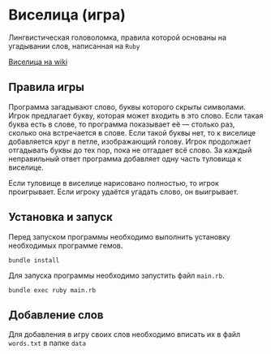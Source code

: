 # Виселица (игра)

Лингвистическая головоломка, правила которой основаны на угадывании слов, написанная на `Ruby`

[Виселица на wiki](https://ru.wikipedia.org/wiki/%D0%92%D0%B8%D1%81%D0%B5%D0%BB%D0%B8%D1%86%D0%B0_(%D0%B8%D0%B3%D1%80%D0%B0))

## Правила игры

Программа загадывают слово, буквы которого скрыты символами. Игрок предлагает букву, которая может входить в это слово. 
Если такая буква есть в слове, то программа показывает её — столько раз, 
сколько она встречается в слове. Если такой буквы нет, то к виселице добавляется круг в петле, изображающий голову.
Игрок продолжает отгадывать буквы до тех пор, пока не отгадает всё слово. 
За каждый неправильный ответ программа добавляет одну часть туловища к виселице.

Если туловище в виселице нарисовано полностью, то игрок проигрывает. 
Если игроку удаётся угадать слово, он выигрывает.

## Установка и запуск

Перед запуском программы необходимо выполнить установку необходимых программе гемов.

```
bundle install
```

Для запуска программы необходимо запустить файл `main.rb`.

```
bundle exec ruby main.rb
```
## Добавление слов

Для добавления в игру своих слов необходимо вписать их в файл `words.txt` в папке `data`
